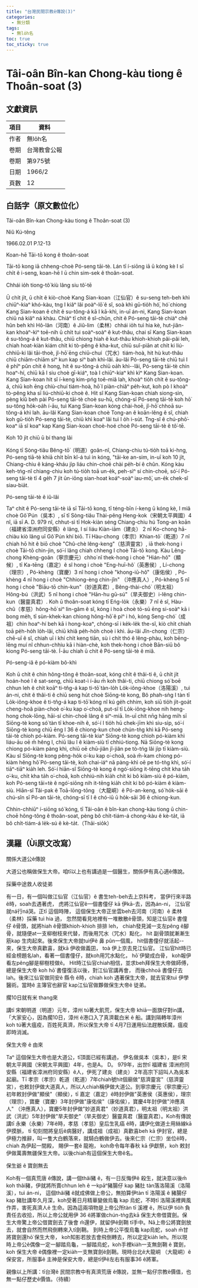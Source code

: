 ```yaml
---
title: "台灣民間宗教ê傳說(3)"
categories:
  - 無分類
tags:
  - 無lo̍h名
toc: true
toc_sticky: true
---
```


# Tâi-oân Bîn-kan Chong-kàu tiong ê Thoân-soat (3)

## 文獻資訊

| 項目 | 資料 |
|---|---|
| 作者 | 無lo̍h名 |
| 卷期 | 台灣教會公報 |
| 卷期 | 第975號 |
| 日期 | 1966/2 |
| 頁數 | 12 |

## 白話字（原文數位化）

Tâi-oân Bîn-kan Chong-kàu tiong ê Thoân-soat (3)

Niû Kú-têng

1966.02.01 P.12-13

Koan-hē Tāi-tō kong ê thoân-soat

Tāi-tō kong iā chheng-choè Pó-seng tāi-tè. Lán tī í-siōng iā ū kóng kè I sī chi̍t ê i-seng, koan-hē I ū chin sim-sek ê thoân-soat.

Chhái io̍h tiong-tô͘ kiù lâng siu tô͘-tē

Ū chi̍t ji̍t, ū chi̍t ê kiò-choè Kang Sian-koan（江仙官）ê su-seng teh-beh khì chiūⁿ-kiaⁿ khó-kàu, tng I kiâⁿ lâi poàⁿ-lō͘ ê sî, soà khì gū-tio̍h hó͘, hó͘ chiong Kang Sian-koan ê chi̍t ê su-tông-á kā I kā-khì, in-uī án-ni, Kang Sian-koan chiū ná kiâⁿ ná khàu. Chiàⁿ tī chit ê sî-chūn, chit ê Pó-seng tāi-tè chiàⁿ chē hûn beh khì Hô-lân（河南）ê Jiû-lim（柔林）chhái io̍h tuì hia kè, hut-jiân-kan khoàⁿ-kìⁿ toē-nih ū chi̍t tui soàⁿ-soàⁿ ê kut-thâu, chai sī Kang Sian-koan ê su-tông-á ê kut-thâu, chiū chiong hiah ê kut-thâu khioh-khioh pâi-pâi leh, chiah hoat-kiàn kiám chi̍t ki tò-pêng ê kha-kut, chiū suî-piān at chi̍t ki liú-chhiū-ki lâi tāi-thoè, jî-hō͘ ēng chiū-chuí（咒水）tiám-hoà, hit hù kut-thâu chiū chiām-chiām siⁿ kun kap siⁿ bah khì-lâi. āu-lâi Pó-seng tāi-tè chiū tuì I ê phīⁿ pûn chi̍t ê hong, hit ê su-tông-á chiū oa̍h khì--lâi, Pó-seng tāi-tè chin hoaⁿ-hí, chiū kā I siu choè gī-kiáⁿ, toà I chiūⁿ-kiaⁿ khì kìⁿ Kang Sian-koan. Kang Sian-koan hit sî í-keng kim-pńg toê-miâ lah, khoàⁿ tio̍h chi̍t ê su-tông-á, chiū koh ēng chiù-chuí tiám-hoà, hō͘ I piàn-chiâⁿ pe̍h-kut, koh pò I khoàⁿ tò-pêng kha sī liú-chhiū-ki choè ê. Hit sî Kang Sian-koan chiah siong-sìn, pèng kiû beh pài Pó-seng tāi-tè choè su-hū, chóng-sī Pó-seng tāi-tè koh hō͘ su-tông ho̍k-oa̍h í-āu, tuì Kang Sian-koan kóng chài-hoē, jî-hō͘ chhoā su-tông-á khì lah. āu-lâi Kang Sian-koan choè Tong-an ê koān-lêng ê sî, chiah koh gū-tio̍h Pó-seng tāi-tè, chiū khì koaⁿ lâi tuì I o̍h i-su̍t. Tng-sî ê chú-phō͘-koaⁿ iā sî koaⁿ kap Kang Sian-koan choè-hoé choè Pó-seng tāi-tè ê tô͘-tē.

Koh 10 ji̍t chiū ū bí thang lâi

Kóng tī Sòng-tiâu Bêng-tō͘（明道）goân-nî, Chiang-chiu tú-tio̍h toā ki-hng, Pó-seng tiā-tè khiā chi̍t bīn kî-á tuì in kóng, "tāi-ke an-sim, in-uī koh 10 ji̍t, Chiang-chiu ê káng-kháu ji̍p liáu chin-choē chài pe̍h-bí ê chûn. Kóng kàu keh-tńg-nî chiang-chiu koh tú-tio̍h toā un-e̍k, peh-sìⁿ sí chin-choē, só͘-í Pó-seng tāi-tè tī 4 ge̍h 7 ji̍t ūn-iōng sian-hoat koáⁿ-soàⁿ iau-mô͘, un-e̍k chek-sî siau-bia̍t.

Pó-seng tāi-tè ê iû-lâi

Taⁿ chit ê Pó-seng tāi-tè iā sī Tāi-tō kong, tī téng-bīn í-keng ū kóng kè, I miâ choè Gô͘ Pún（吳本）, sī tī Sòng-tiâu Thài-pêng Heng-kok（宋朝太平興國）4 nî, iā sī A. D. 979 nî, chhut-sì tī Hok-kiàn séng Chiang-chiu hú Tong-an koān （福建省漳洲府同安縣）ê lâng, I sí liáu Kiàn-iām（建炎） 2 nî Ko-chong hā-chiàu kiò lâng uī Gô͘ Pún khí biō. Tī Hàu-chong（孝宗）Khian-tō͘（乾道）7 nî chiah hō hit ê biō choè "Chû-chè lêng-keng"（慈濟靈宮）, iā thek-hong i choè Tāi-tō chin-jin, só͘-í lâng chiah chheng I choè Tāi-tō kong. Kàu Lêng-chong Khèng-goân（寧宗慶元）chho͘ nî thek-hong i choè "Hián-hô͘"（顯候）, tī Ka-tēng（嘉定）ê sî hong i choè "Eng-huī-hô͘（英惠侯）, Lí-chong（理宗）, Pó-khèng（寶慶）3 nî hong i choè "khong-iū-hô͘"（康佑侯）, Pó-khèng 4 nî hong i choè "Chhiong-èng chin-jîn" （沖應真人）, Pó-khèng 5 nî hong i choè "Biāu-tō chin-kun"（妙道真君）, Bêng-thài-chó͘（明太祖）Hông-bú（洪武）5 nî hong i choè "Hān-hu gū-sú"（旱夫御史）i-lêng chin-kun（醫靈真君）. Koh ū thoân-soat kóng tī Eńg-lo̍k（永樂）7 nî ê sî, Hàu-chû（孝慈）hông-hō͘ siⁿ lin-gâm ê sî, kóng i hoà choè tō-sū ēng si-soàⁿ kā i bong me̍h, tī sùn-khek-kan chiong hông-hō͘ ê piⁿ i hó, kóng Seng-chó͘（成祖）chin hoaⁿ-hí beh kā i hong-koaⁿ, chóng-sī i ke̍k-le̍k the-sî, kiò chi̍t chiah toā pe̍h-ho̍h lo̍h-lâi, chiū khiâ pe̍h-ho̍h choè i khì. āu-lâi Jîn-chong（仁宗）chē-uī ê sî, chiah uī i khí chi̍t keng tiān, sù i chi̍t thó ê lêng-phàu, koh bēng-lēng muí nî chhun-chhiu kā i hiàn-chè, koh thek-hong i choè Bān-siū bô kiong Pó-seng tāi-tè. Í-āu chiah ū chit ê Pó-seng tāi-tè ê miâ.

Pó-seng-iâ ê pó-kiàm bô-khì

Koh ū chi̍t ê chin hông-tông ê thoân-soat, kóng chi̍t ê thâi-ti ê, ū chi̍t ji̍t hoán-hoé I ê sat-seng, chiū koat-ì í-āu m̄ koh thâi-ti, chiū chiong só͘ boē chhun leh ê chi̍t koāⁿ ti-tn̂g-á kap ti-tō͘ tàn-lo̍h Lo̍k-iông-khoe（洛陽溪）, tuì án-ni, chit ê thâi-ti ê chiū seng hu̍t choè Siōng-tè kong, Bô phah-sǹg I tàn tī Lo̍k-iông-khoe ê ti-tn̂g-á kap ti-tō͘ kóng nî kú ge̍h chhim, koh siū tio̍h ji̍t-goa̍t cheng-hoâ piàn-choè o͘-ku kap o͘-choâ, put-sî tī Lo̍k-iông-khoe nih heng-hong chok-lōng, hāi-sí chin-choē lâng ê siⁿ-miā. In-uī chit nn̄g hāng mi̍h sī Siōng-tè kong só͘ tàn tī khoe-nih ê, só͘-í I tio̍h hū chek-jīm khì siu-si̍p, só͘-í Siōng-tè kong chiū ēng I 36 ê chiong-kun choè chún-tǹg khì kā Pó-seng tāi-tè chioh pó-kiàm. Pó-seng tāi-tè kiaⁿ Siōng-tè kong chioh pó-kiàm khì liáu-āu oē m̄ hêng I, chiū lâu I ê kiàm-siù tī chhiú-tiong. Nā Siōng-tè kong chiong pó-kiàm pàng khì, chiū oē chū-jiân jî-jiân pe tò-tńg lâi ji̍p tī kiàm-siù. Kàu sî Siōng-tè kong pêng-ho̍k o͘-ku kap o͘-choâ, soà m̄-kam chiong pó-kiàm hêng hō͘ Pó-seng tāi-tè, koh chai-iáⁿ nā pàng-khì oē pe tó-tǹg khì, só͘-í tiāⁿ-tiāⁿ kia̍h leh. Só͘-í hiān-sî Siōng-tè kong ê ngó͘-siōng it-tēng chi̍t kha ta̍h o͘-ku, chi̍t kha ta̍h o͘-choâ, koh chhiú-nih kia̍h chi̍t ki bô kiàm-siù ê pó-kiàm, koh Pó-seng tāi=tè ê ngó͘-siōng nih it-tēng kia̍h chi̍t ki bô pó-kiàm ê kiàm-siù. Hiān-sî Tâi-pak ê Toā-lōng-tōng （大龍峒）ê Pó-an-keng, só͘ ho̍k-sāi ê chú-sîn sī Pó-an tāi-tè, chóng-sī tī I ê chó-iū ū ho̍k-sāi 36 ê chiong-kun.

Chhin-chhiūⁿ í-siōng só͘ kóng, tī Tâi-oân ê bîn-kan chong-kàu tiong ū chin-choē hông-tông ê thoân-soat, pèng bô chi̍t-tiám-á chong-kàu ê kè-ta̍t, iā bô chi̍t-tiám-á le̍k-sú ê kè-ta̍t.（Thāi-sio̍k）

## 漢羅（Ùi原文改寫）

關係大道公ê傳說

大道公也稱做保生大帝。咱tī以上也有講過是一個醫生，關係伊有真心適ê傳說。

採藥中途救人收徒弟

有一日，有一個叫做江仙官（江仙官）ê 書生teh-beh去上京科考， 當伊行來半路 ê時，soah去遇著虎， 虎將江仙官ê一個書僮仔 kā 伊kā-去，因為án-ni， 江仙官就ná行ná哭。正tī 這個時陣， 這個保生大帝正坐雲beh去河南（河南）ê 柔林（柔林）採藥 tuì hia 過， 忽然間看見地裡有一堆散散ê骨頭，知是江仙官ê 書僮仔 ê骨頭，就將hiah ê骨頭khioh-khioh 排排 leh， chiah發見減一支左pêng ê腳骨，就隨便at一支柳樹枝來代替，而後用咒水（咒水）點化， hit 副骨頭就漸漸生筋kap 生肉起來。後來保生大帝就tuì伊ê 鼻 pûn一個風， hit個書僮仔就活起--來，保生大帝真歡喜，就kā 伊收做義囝， toà 伊上京去見江仙官。 江仙官hit時已經金榜題名lah，看著一個書僮仔，就koh用咒水點化， hō͘ 伊變成白骨， koh報伊看左pêng腳是柳樹枝做ê。 Hit時江仙官chiah相信，並求beh拜保生大帝做師傅，總是保生大帝 koh hō͘ 書僮復活以後，對江仙官講再會， 而後chhoā 書僮仔去lah。後來江仙官做同安ê 縣令 ê時，chiah koh 遇著保生大帝，就去官來tuì 伊學醫術。當時ê 主簿官也辭官 kap江仙官做夥做保生大帝ê 徒弟。

擱10日就有米 thang來

講tī 宋朝明道（明道）元年，漳州 tú著大飢荒，保生大帝 khiā一面旗仔對in講，「大家安心，因為擱10日，漳州 ê港口入了真濟載白米 ê 船。講到隔轉年漳州 koh tú著大瘟疫，百姓死真濟，所以保生大帝 tī 4月7日運用仙法趕散妖魔，瘟疫即時消滅。

保生大帝 ê 由來

Taⁿ 這個保生大帝也是大道公，tī頂面已經有講過， 伊名做吳本（吳本），是tī 宋朝太平興國（宋朝太平興國）4年，也是A。 D。 979年，出世tī 福建省 漳洲府同安縣（福建省漳洲府同安縣）ê人，伊死了建炎（建炎） 2年高宗下詔叫人為吳本起廟。Tī 孝宗（孝宗）乾道（乾道）7年chiah號hit個廟做"慈濟靈宮"（慈濟靈宮），也敕封伊做大道真人，所以人chiah稱伊做大道公。到寧宗慶元（寧宗慶元）初年敕封伊做"顯侯"（顯侯），tī 嘉定（嘉定）ê時封伊做"英惠侯（英惠侯），理宗（理宗），寶慶（寶慶）3年封伊做"康佑侯"（康佑侯），寶慶4年封伊做"沖應真人" （沖應真人），寶慶5年封伊做"妙道真君"（妙道真君），明太祖（明太祖）洪武（洪武）5年封伊做"旱夫御史"（旱夫御史）醫靈真君（醫靈真君）。Koh有傳說講tī 永樂（永樂）7年ê時，孝慈（孝慈）皇后生乳癌 ê時，講伊化做道士用絲線kā伊摸脈， tī 旬刻間將皇后ê病醫好，講成祖（成祖）真歡喜beh kā 伊封官，總是伊極力推辭，叫一隻大白鶴落來，就騎白鶴做伊去。後來仁宗（仁宗）坐位ê時，chiah 為伊起一間殿， 賜伊一套ê 龍袍， koh命令每年春秋 kā 伊獻祭，koh 敕封伊做萬壽無疆保生大帝。以後chiah有這個保生大帝ê名。

保生爺 ê 寶劍無去

Koh有一個真荒唐 ê傳說，講一個thâi豬 ê，有一日反悔伊ê 殺生，就決意以後m̄ koh thâi豬，伊就將所賣chhun leh ê 一kpāⁿ豬腸仔 kap 豬肚 tàn落洛陽溪（洛陽溪），tuì án-ni， 這個thâi豬 ê就成佛做上帝公，無拍算伊tàn tī 洛陽溪 ê 豬腸仔 kap 豬肚講年久月深，koh受著日月精華變做烏龜 kap 烏蛇，不時tī 洛陽溪裡興風作弄，害死真濟人ê 生命。因為這兩項物是上帝公所tàn tī 溪裡 ê，所以伊 tio̍h 負責任去收拾，所以上帝公就用伊 36 ê將軍做chún-tǹg去kā 保生大帝借寶劍。保生大帝驚上帝公借寶劍去了後會 m̄還伊，就留伊ê劍鞘 tī手中。Nā上帝公將寶劍放去，就會自然而然飛倒轉來入tī劍鞘。 到時上帝公平復烏龜 kap烏蛇，soah m̄甘將寶劍還hō͘ 保生大帝， koh知影若放去會飛倒轉去，所以定定kia̍h leh。所以現時上帝公ê偶像一定一腳踏烏龜，一腳踏烏蛇，koh手裡kia̍h一支無劍鞘 ê 寶劍，koh 保生大帝 ê偶像裡一定kia̍h一支無寶劍ê劍鞘。現時台北ê大龍峒 （大龍峒）ê 保安宮，所服事ê 主神是保安大帝，總是tī伊ê左右有服事36 ê將軍。

親像以上所講：tī台灣ê 民間宗教中有真濟荒唐 ê傳說，並無一點仔宗教ê價值，也無一點仔歷史ê價值。（待續）

